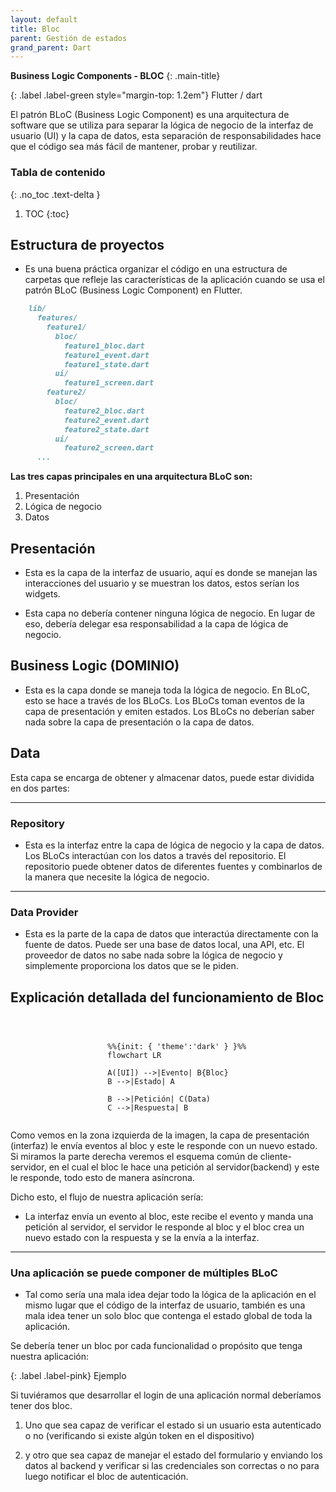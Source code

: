 ```yaml
---
layout: default
title: Bloc
parent: Gestión de estados
grand_parent: Dart
---
```


**Business Logic Components - BLOC**
{: .main-title}

{: .label .label-green style="margin-top: 1.2em"}
Flutter / dart

El patrón BLoC (Business Logic Component) es una arquitectura de software que se utiliza para separar la lógica de negocio de la interfaz de usuario (UI) y la capa de datos, esta separación de responsabilidades hace que el código sea más fácil de mantener, probar y reutilizar.

### Tabla de contenido
{: .no_toc .text-delta }

1. TOC
{:toc}

<div class="code-example" markdown="1">

## **Estructura de proyectos**

- Es una buena práctica organizar el código en una estructura de carpetas que refleje las características de la aplicación cuando se usa el patrón BLoC (Business Logic Component) en Flutter.

```markdown
    lib/
      features/
        feature1/
          bloc/
            feature1_bloc.dart
            feature1_event.dart
            feature1_state.dart
          ui/
            feature1_screen.dart
        feature2/
          bloc/
            feature2_bloc.dart
            feature2_event.dart
            feature2_state.dart
          ui/
            feature2_screen.dart
      ...
```

</div>

**Las tres capas principales en una arquitectura BLoC son:**
1. Presentación
2. Lógica de negocio
3. Datos

<div class="code-example" markdown="1">

## **Presentación**
    
- Esta es la capa de la interfaz de usuario, aquí es donde se manejan las interacciones del usuario y se muestran los datos, estos serían los widgets. 

- Esta capa no debería contener ninguna lógica de negocio. En lugar de eso, debería delegar esa responsabilidad a la capa de lógica de negocio.
    
</div>

<div class="code-example" markdown="1">

## **Business Logic (DOMINIO)** 
    
- Esta es la capa donde se maneja toda la lógica de negocio. En BLoC, esto se hace a través de los BLoCs. Los BLoCs toman eventos de la capa de presentación y emiten estados. Los BLoCs no deberían saber nada sobre la capa de presentación o la capa de datos.
    
</div>

<div class="code-example" markdown="1">

## **Data**

Esta capa se encarga de obtener y almacenar datos, puede estar dividida en dos partes:

---

### **Repository**
- Esta es la interfaz entre la capa de lógica de negocio y la capa de datos. Los BLoCs interactúan con los datos a través del repositorio. El repositorio puede obtener datos de diferentes fuentes y combinarlos de la manera que necesite la lógica de negocio.

---

### **Data Provider**
- Esta es la parte de la capa de datos que interactúa directamente con la fuente de datos. Puede ser una base de datos local, una API, etc. El proveedor de datos no sabe nada sobre la lógica de negocio y simplemente proporciona los datos que se le piden.

</div>

<div class="code-example" markdown="1">

## **Explicación detallada del funcionamiento de Bloc**

<div class="code-example" markdown="1" style="padding-top: 1em; display: flex; justify-content: center; align-items: center; flex-direction: column;">

```mermaid

    %%{init: { 'theme':'dark' } }%%
    flowchart LR
    
    A([UI]) -->|Evento| B{Bloc}
    B -->|Estado| A
    
    B -->|Petición| C(Data)
    C -->|Respuesta| B

```
</div>

Como vemos en la zona izquierda de la imagen, la capa de presentación (interfaz) le envía eventos al bloc y este le responde con un nuevo estado. Si miramos la parte derecha veremos el esquema común de cliente-servidor, en el cual el bloc le hace una petición al servidor(backend) y este le responde, todo esto de manera asíncrona.

Dicho esto, el flujo de nuestra aplicación sería:

- La interfaz envía un evento al bloc, este recibe el evento y manda una petición al servidor, el servidor le responde al bloc y el bloc crea un nuevo estado con la respuesta y se la envía a la interfaz.

---

### **Una aplicación se puede componer de múltiples BLoC**

- Tal como sería una mala idea dejar todo la lógica de la aplicación en el mismo lugar que el código de la interfaz de usuario, también es una mala idea tener un solo bloc que contenga el estado global de toda la aplicación.

Se debería tener un bloc por cada funcionalidad o propósito que tenga nuestra aplicación:

{: .label .label-pink}
Ejemplo

Si tuviéramos que desarrollar el login de una aplicación normal deberíamos tener dos bloc. 

1. Uno que sea capaz de verificar el estado si un usuario esta autenticado o no (verificando si existe algún token en el dispositivo) 

1. y otro que sea capaz de manejar el estado del formulario y enviando los datos al backend y verificar si las credenciales son correctas o no para luego notificar el bloc de autenticación.

</div>
